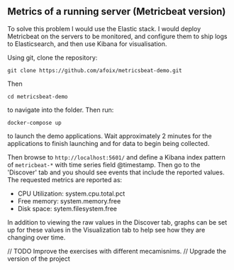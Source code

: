 ## Metrics of a running server (Metricbeat version)

To solve this problem I would use the Elastic stack. I would deploy Metricbeat on the servers to be monitored, and configure them to ship logs to Elasticsearch, and then use Kibana for visualisation.

Using git, clone the repository:

<pre><code>git clone https://github.com/afoix/metricsbeat-demo.git</pre></code>

Then 

<pre><code>cd metricsbeat-demo</pre></code>

to navigate into the folder. Then run:

<pre><code>docker-compose up</pre></code>

to launch the demo applications. Wait approximately 2 minutes for the applications to finish launching and for data to begin being collected.

Then browse to ``http://localhost:5601/`` and define a Kibana index pattern of ``metricbeat-*`` with time series field @timestamp. Then go to the 'Discover' tab and you should see events that include the reported values. The requested metrics are reported as:

* CPU Utilization: system.cpu.total.pct 
* Free memory: system.memory.free
* Disk space: sytem.filesystem.free

In addition to viewing the raw values in the Discover tab, graphs can be set up for these values in the Visualization tab to help see how they are changing over time.

// TODO Improve the exercises with different mecamisnims.
// Upgrade the version of the project

